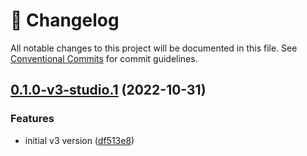 <!-- markdownlint-disable --><!-- textlint-disable -->

# 📓 Changelog

All notable changes to this project will be documented in this file. See
[Conventional Commits](https://conventionalcommits.org) for commit guidelines.

## [0.1.0-v3-studio.1](https://github.com/sanity-io/sanity-plugin-hotspot-array/compare/v0.0.8...v0.1.0-v3-studio.1) (2022-10-31)

### Features

- initial v3 version ([df513e8](https://github.com/sanity-io/sanity-plugin-hotspot-array/commit/df513e8597862226af5464b2411cc925c0a05744))
